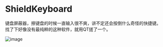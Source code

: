 # ShieldKeyboard
键盘屏蔽器，擦键盘的时候一直输入很不爽，讲不定还会按倒什么奇怪的快捷键。找了下好像没有最纯粹的这种软件，就用QT搓了一个。

![image](https://user-images.githubusercontent.com/49470951/139176217-188e7933-25d9-441c-b340-cca348cfae44.png)
